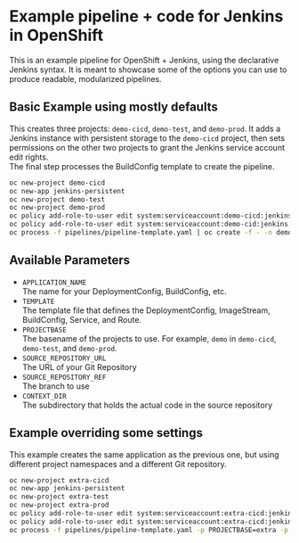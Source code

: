 Example pipeline + code for Jenkins in OpenShift
================================================

This is an example pipeline for OpenShift + Jenkins, using the declarative Jenkins syntax. It is meant to showcase some of the options you can use to produce readable, modularized pipelines.

Basic Example using mostly defaults
-----------------------------------

This creates three projects: `demo-cicd`, `demo-test`, and `demo-prod`. It adds
a Jenkins instance with persistent storage to the `demo-cicd` project, then
sets permissions on the other two projects to grant the Jenkins service account
edit rights.  
The final step processes the BuildConfig template to create the pipeline.

``` bash
oc new-project demo-cicd
oc new-app jenkins-persistent
oc new-project demo-test
oc new-project demo-prod
oc policy add-role-to-user edit system:serviceaccount:demo-cicd:jenkins -n demo-test
oc policy add-role-to-user edit system:serviceaccount:demo-cid:jenkins -n demo-prod
oc process -f pipelines/pipeline-template.yaml | oc create -f - -n demo-cicd
```

Available Parameters
--------------------
* `APPLICATION_NAME`  
  The name for your DeploymentConfig, BuildConfig, etc.
* `TEMPLATE`  
  The template file that defines the DeploymentConfig, ImageStream, BuildConfig, Service, and Route.
* `PROJECTBASE`  
  The basename of the projects to use. For example, `demo` in `demo-cicd`, `demo-test`, and `demo-prod`.
* `SOURCE_REPOSITORY_URL`  
  The URL of your Git Repository
* `SOURCE_REPOSITORY_REF`  
  The branch to use
* `CONTEXT_DIR`  
  The subdirectory that holds the actual code in the source repository

Example overriding some settings
--------------------------------

This example creates the same application as the previous one, but using different project namespaces and a different Git repository.


``` bash
oc new-project extra-cicd
oc new-app jenkins-persistent
oc new-project extra-test
oc new-project extra-prod
oc policy add-role-to-user edit system:serviceaccount:extra-cicd:jenkins -n extra-test
oc policy add-role-to-user edit system:serviceaccount:extra-cicd:jenkins -n extra-prod
oc process -f pipelines/pipeline-template.yaml -p PROJECTBASE=extra -p APPLICATION_NAME=flopsels -p SOURCE_REPOSITORY_URL=https://your.clone.here/repo.git | oc create -f - -n extra-cicd
```
